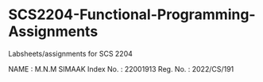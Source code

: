 # SCS2204-Functional-Programming-Assignments
Labsheets/assignments for SCS 2204

NAME : M.N.M SIMAAK
Index No. : 22001913
Reg. No. : 2022/CS/191
